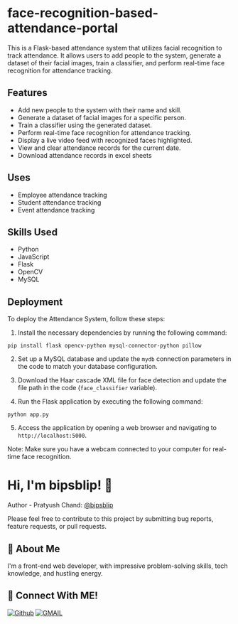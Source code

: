 # face-recognition-based-attendance-portal

This is a Flask-based attendance system that utilizes facial recognition to track attendance. It allows users to add people to the system, generate a dataset of their facial images, train a classifier, and perform real-time face recognition for attendance tracking.

## Features

- Add new people to the system with their name and skill.
- Generate a dataset of facial images for a specific person.
- Train a classifier using the generated dataset.
- Perform real-time face recognition for attendance tracking.
- Display a live video feed with recognized faces highlighted.
- View and clear attendance records for the current date.
- Download attendance records in excel sheets

## Uses

- Employee attendance tracking
- Student attendance tracking
- Event attendance tracking

## Skills Used

- Python
- JavaScript 
- Flask
- OpenCV
- MySQL

## Deployment

To deploy the Attendance System, follow these steps:

1. Install the necessary dependencies by running the following command:
```
pip install flask opencv-python mysql-connector-python pillow
```

2. Set up a MySQL database and update the `mydb` connection parameters in the code to match your database configuration.

3. Download the Haar cascade XML file for face detection and update the file path in the code (`face_classifier` variable).

4. Run the Flask application by executing the following command:
```
python app.py
```

5. Access the application by opening a web browser and navigating to `http://localhost:5000`.

Note: Make sure you have a webcam connected to your computer for real-time face recognition.

# Hi, I'm bipsblip! 👋

Author - Pratyush Chand:  [@bipsblip](https://github.com/bipsblip)

Please feel free to contribute to this project by submitting bug reports, feature requests, or pull requests.

## 🚀 About Me
I'm a front-end web developer, with impressive problem-solving skills, tech knowledge, and hustling energy.

## 🔗 Connect With ME!
[![Github](https://img.shields.io/badge/github-000?style=for-the-badge&logo=github&logoColor=)](https://github.com/bipsblip)
[![GMAIL](https://img.shields.io/badge/Gmail-ea4335?style=for-the-badge&logo=gmail&logoColor=white)](mailto:pratyushchand.work@gmail.com)


